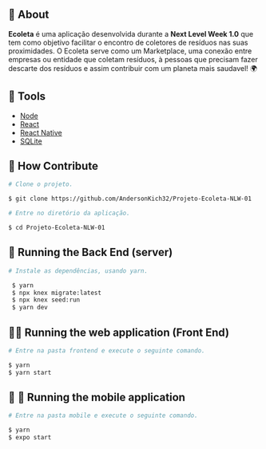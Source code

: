 ## 🧧 About

**Ecoleta** é uma aplicação desenvolvida durante a **Next Level Week 1.0** que tem como objetivo facilitar o encontro de coletores de resíduos nas suas proximidades. O Ecoleta serve como um Marketplace, uma conexão entre empresas ou entidade que coletam resíduos, à pessoas que precisam fazer descarte dos resíduos e assim contribuir com
um planeta mais saudavel! 🌍

## 🔨 Tools

- [Node](https://nodejs.org/en/)
- [React](https://pt-br.reactjs.org/)
- [React Native](https://reactnative.dev/)
- [SQLite](https://www.sqlite.org/index.html)

## 🚀 How Contribute

```bash
# Clone o projeto.

$ git clone https://github.com/AndersonKich32/Projeto-Ecoleta-NLW-01

```

```bash
# Entre no diretório da aplicação.

$ cd Projeto-Ecoleta-NLW-01

```

## 🚀 Running the Back End (server)

```bash
# Instale as dependências, usando yarn.

 $ yarn
 $ npx knex migrate:latest
 $ npx knex seed:run
 $ yarn dev

 ```

## 🎥📀 Running the web application (Front End)

 ```bash
 # Entre na pasta frontend e execute o seguinte comando.

 $ yarn
 $ yarn start

 ```

## 📱 📀 Running the mobile application

 ```bash
 # Entre na pasta mobile e execute o seguinte comando.

 $ yarn
 $ expo start
